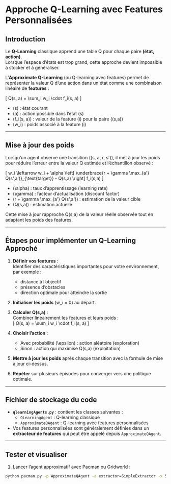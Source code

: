 # Approche Q-Learning avec Features Personnalisées

## Introduction

Le **Q-Learning** classique apprend une table Q pour chaque paire **(état, action)**.  
Lorsque l’espace d’états est trop grand, cette approche devient impossible à stocker et à généraliser.  

L’**Approximate Q-Learning** (ou Q-learning avec features) permet de représenter la valeur Q d’une action dans un état comme une combinaison linéaire de **features** :

\[
Q(s, a) = \sum_i w_i \cdot f_i(s, a)
\]

- \(s\) : état courant  
- \(a\) : action possible dans l’état \(s\)  
- \(f_i(s, a)\) : valeur de la feature \(i\) pour la paire \((s,a)\)  
- \(w_i\) : poids associé à la feature \(i\)  

---

## Mise à jour des poids

Lorsqu’un agent observe une transition \((s, a, r, s')\), il met à jour les poids pour réduire l’erreur entre la valeur Q estimée et l’échantillon observé :

\[
w_i \leftarrow w_i + \alpha \left[ \underbrace{r + \gamma \max_{a'} Q(s',a')}_{\text{target}} - Q(s,a) \right] f_i(s,a)
\]

- \(\alpha\) : taux d’apprentissage (learning rate)  
- \(\gamma\) : facteur d’actualisation (discount factor)  
- \(r + \gamma \max_{a'} Q(s',a')\) : estimation de la valeur cible  
- \(Q(s,a)\) : estimation actuelle  

Cette mise à jour rapproche Q(s,a) de la valeur réelle observée tout en adaptant les poids des features.

---

## Étapes pour implémenter un Q-Learning Approché

1. **Définir vos features** :  
   Identifier des caractéristiques importantes pour votre environnement, par exemple :  
   - distance à l’objectif  
   - présence d’obstacles  
   - direction optimale pour atteindre la sortie  

2. **Initialiser les poids** \(w_i = 0\) au départ.  

3. **Calculer Q(s,a)** :  
   Combiner linéairement les features et leurs poids :  
   \[
   Q(s, a) = \sum_i w_i \cdot f_i(s, a)
   \]

4. **Choisir l’action** :  
   - Avec probabilité \(\epsilon\) : action aléatoire (exploration)  
   - Sinon : action qui maximise Q(s,a) (exploitation)  

5. **Mettre à jour les poids** après chaque transition avec la formule de mise à jour ci-dessus.

6. **Répéter** sur plusieurs épisodes pour converger vers une politique optimale.

---

## Fichier de stockage du code

- **`qlearningAgents.py`** : contient les classes suivantes :  
  - `QLearningAgent` : Q-learning classique  
  - `ApproximateQAgent` : Q-learning avec features personnalisées  
- Vos features personnalisées sont généralement définies dans un **extracteur de features** qui peut être appelé depuis `ApproximateQAgent`.

---

## Tester et visualiser

1. Lancer l’agent approximatif avec Pacman ou Gridworld :

```bash
python pacman.py -p ApproximateQAgent -a extractor=SimpleExtractor -x 50 -n 1000
